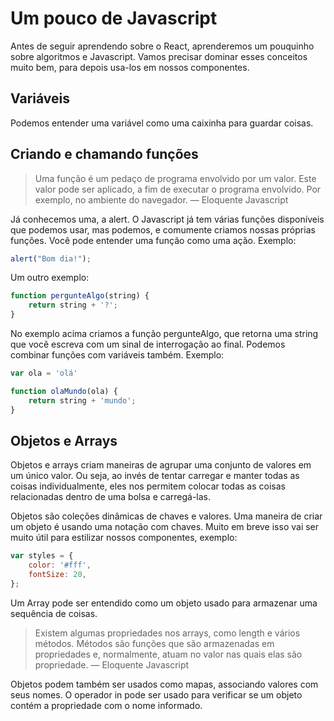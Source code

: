 # Um pouco de Javascript

Antes de seguir aprendendo sobre o React, aprenderemos um pouquinho sobre algoritmos e Javascript. Vamos precisar dominar esses conceitos muito bem, para depois usa-los em nossos componentes.

## Variáveis

Podemos entender uma variável como uma caixinha para guardar coisas.

## Criando e chamando funções

> Uma função é um pedaço de programa envolvido por um valor. Este valor pode ser aplicado, a fim de executar o programa envolvido. Por exemplo, no ambiente do navegador.
>— Eloquente Javascript

Já conhecemos uma, a alert. O Javascript já tem várias funções disponíveis que podemos usar, mas podemos, e comumente criamos nossas próprias funções. Você pode entender uma função como uma ação. Exemplo:

```js
alert("Bom dia!");
```

Um outro exemplo:

```js
function pergunteAlgo(string) {
	return string + '?';
}
```

No exemplo acima criamos a função pergunteAlgo, que retorna uma string que você escreva com um sinal de interrogação ao final. Podemos combinar funções com variáveis também. Exemplo:

```js
var ola = 'olá'

function olaMundo(ola) {
	return string + 'mundo';
}
```

## Objetos e Arrays

Objetos e arrays criam maneiras de agrupar uma conjunto de valores em um único valor. Ou seja, ao invés de tentar carregar e manter todas as coisas individualmente, eles nos permitem colocar todas as coisas relacionadas dentro de uma bolsa e carregá-las.

Objetos são coleções dinâmicas de chaves e valores. Uma maneira de criar um objeto é usando uma notação com chaves. Muito em breve isso vai ser muito útil para estilizar nossos componentes, exemplo:

```js
var styles = {
    color: '#fff',
    fontSize: 20,
};
```

Um Array pode ser entendido como um objeto usado para armazenar uma sequência de coisas.

> Existem algumas propriedades nos arrays, como length e vários métodos. Métodos são funções que são armazenadas em propriedades e, normalmente, atuam no valor nas quais elas são propriedade.
>— Eloquente Javascript

Objetos podem também ser usados como mapas, associando valores com seus nomes. O operador in pode ser usado para verificar se um objeto contém a propriedade com o nome informado.

